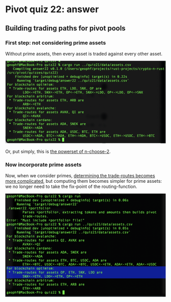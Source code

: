 # Pivot quiz 22: answer

## Building trading paths for pivot pools

### First step: not considering prime assets

Without prime assets, then every asset is traded against every other asset.

![Trade-routes not considering prime assets](imgs/01-trade-routes-no-prime.png)

Or, put simply, this is 
[the powerset of n-choose-2](../../swerve/types.rs#L372-L401).

### Now incorporate prime assets

Now, when we consider primes, [determining the trade-routes becomes more 
complicated](../../swerve/types.rs), but computing them becomes simpler for prime assets: we no longer 
need to take the fix-point of the routing-function. 

![prime asset trade routes](imgs/02-prime-asset-trade-routes.png)
